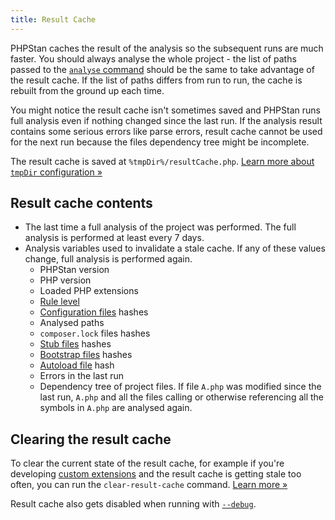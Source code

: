 ```yaml
---
title: Result Cache
---
```


PHPStan caches the result of the analysis so the subsequent runs are much faster. You should always analyse the whole project - the list of paths passed to the [`analyse` command](/user-guide/command-line-usage) should be the same to take advantage of the result cache. If the list of paths differs from run to run, the cache is rebuilt from the ground up each time.

<div class="bg-blue-100 border-l-4 border-blue-500 text-blue-700 p-4 mb-4" role="alert">

You might notice the result cache isn't sometimes saved and PHPStan runs full analysis even if nothing changed since the last run. If the analysis result contains some serious errors like parse errors, result cache cannot be used for the next run because the files dependency tree might be incomplete.

</div>

The result cache is saved at `%tmpDir%/resultCache.php`. [Learn more about `tmpDir` configuration »](/config-reference#caching)

Result cache contents
--------------

* The last time a full analysis of the project was performed. The full analysis is performed at least every 7 days.
* Analysis variables used to invalidate a stale cache. If any of these values change, full analysis is performed again.
  * PHPStan version
  * PHP version
  * Loaded PHP extensions
  * [Rule level](/user-guide/rule-levels)
  * [Configuration files](/config-reference) hashes
  * Analysed paths
  * `composer.lock` files hashes
  * [Stub files](/user-guide/stub-files) hashes
  * [Bootstrap files](/config-reference#bootstrap) hashes
  * [Autoload file](/user-guide/command-line-usage#--autoload-file%7C-a) hash
  * Errors in the last run
  * Dependency tree of project files. If file `A.php` was modified since the last run, `A.php` and all the files calling or otherwise referencing all the symbols in `A.php` are analysed again.

Clearing the result cache
---------------

To clear the current state of the result cache, for example if you're developing [custom extensions](/developing-extensions/extension-types) and the result cache is getting stale too often, you can run the `clear-result-cache` command. [Learn more »](/user-guide/command-line-usage#clearing-the-result-cache)

Result cache also gets disabled when running with [`--debug`](/user-guide/command-line-usage#--debug).
